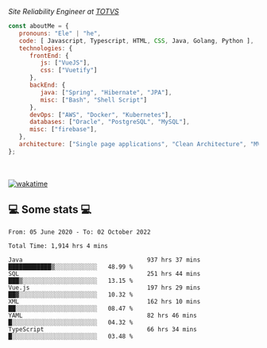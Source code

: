 <p><em>Site Reliability Engineer at <a href="https://www.totvs.com/">TOTVS</a></br>
</em></p>


```javascript
const aboutMe = {
   pronouns: "Ele" | "he",
   code: [ Javascript, Typescript, HTML, CSS, Java, Golang, Python ],
   technologies: {
      frontEnd: {
         js: ["VueJS"],
         css: ["Vuetify"]
      },
      backEnd: {
         java: ["Spring", "Hibernate", "JPA"],
         misc: ["Bash", "Shell Script"]
      },
      devOps: ["AWS", "Docker", "Kubernetes"],
      databases: ["Oracle", "PostgreSQL", "MySQL"],
      misc: ["firebase"],
   },
   architecture: ["Single page applications", "Clean Architecture", "MVC", "Microservices"],
};
```
</br></br>
[![wakatime](https://wakatime.com/badge/user/a3a8ed06-d304-4d6b-bc86-4adc418cdea7.svg)](https://wakatime.com/@a3a8ed06-d304-4d6b-bc86-4adc418cdea7)
<h2>💻 Some stats 💻</h2>

<!--START_SECTION:waka-->

```text
From: 05 June 2020 - To: 02 October 2022

Total Time: 1,914 hrs 4 mins

Java                                   937 hrs 37 mins ████████████▒░░░░░░░░░░░░   48.99 %
SQL                                    251 hrs 44 mins ███▒░░░░░░░░░░░░░░░░░░░░░   13.15 %
Vue.js                                 197 hrs 29 mins ██▓░░░░░░░░░░░░░░░░░░░░░░   10.32 %
XML                                    162 hrs 10 mins ██░░░░░░░░░░░░░░░░░░░░░░░   08.47 %
YAML                                   82 hrs 46 mins  █░░░░░░░░░░░░░░░░░░░░░░░░   04.32 %
TypeScript                             66 hrs 34 mins  █░░░░░░░░░░░░░░░░░░░░░░░░   03.48 %
```

<!--END_SECTION:waka-->
